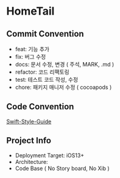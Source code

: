 # HomeTail

## Commit Convention
- feat: 기능 추가
- fix: 버그 수정
- docs: 문서 수정, 변경 ( 주석, MARK, .md )
- refactor: 코드 리팩토링 
- test: 테스트 코드 작성, 수정
- chore: 패키지 매니저 수정 ( cocoapods )

## Code Convention
[Swift-Style-Guide](https://github.com/StyleShare/swift-style-guide)

## Project Info
- Deployment Target: iOS13+
- Architecture:
- Code Base ( No Story board, No Xib )
